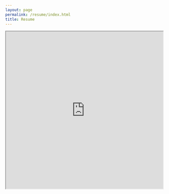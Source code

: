 ```yaml
---
layout: page
permalink: /resume/index.html
title: Resume
---
```


<iframe src="https://ain-soph.github.io/resume/cv.pdf" scrolling="auto" width="500px" height="500px"></iframe>

